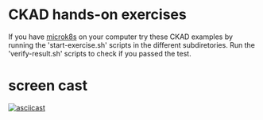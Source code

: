 # CKAD hands-on exercises

If you have [microk8s](https://microk8s.io/) on your computer try these CKAD
examples by running the 'start-exercise.sh' scripts in the different subdiretories.
Run the 'verify-result.sh' scripts to check if you passed the test.

# screen cast
[![asciicast](https://asciinema.org/a/oxFVoBMVJGNR78MmG5Dv5H3Wi.png)](https://asciinema.org/a/oxFVoBMVJGNR78MmG5Dv5H3Wi)

